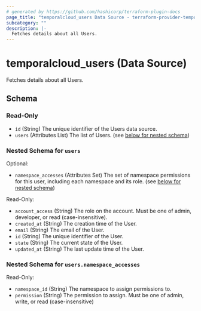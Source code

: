 ```yaml
---
# generated by https://github.com/hashicorp/terraform-plugin-docs
page_title: "temporalcloud_users Data Source - terraform-provider-temporalcloud"
subcategory: ""
description: |-
  Fetches details about all Users.
---
```


# temporalcloud_users (Data Source)

Fetches details about all Users.



<!-- schema generated by tfplugindocs -->
## Schema

### Read-Only

- `id` (String) The unique identifier of the Users data source.
- `users` (Attributes List) The list of Users. (see [below for nested schema](#nestedatt--users))

<a id="nestedatt--users"></a>
### Nested Schema for `users`

Optional:

- `namespace_accesses` (Attributes Set) The set of namespace permissions for this user, including each namespace and its role. (see [below for nested schema](#nestedatt--users--namespace_accesses))

Read-Only:

- `account_access` (String) The role on the account. Must be one of admin, developer, or read (case-insensitive).
- `created_at` (String) The creation time of the User.
- `email` (String) The email of the User.
- `id` (String) The unique identifier of the User.
- `state` (String) The current state of the User.
- `updated_at` (String) The last update time of the User.

<a id="nestedatt--users--namespace_accesses"></a>
### Nested Schema for `users.namespace_accesses`

Read-Only:

- `namespace_id` (String) The namespace to assign permissions to.
- `permission` (String) The permission to assign. Must be one of admin, write, or read (case-insensitive)
